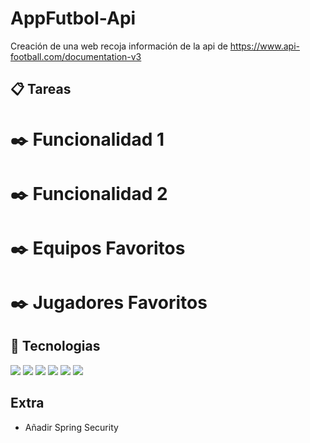 # AppFutbol-Api



Creación de una web recoja información de la api de https://www.api-football.com/documentation-v3



## 📋 Tareas 

# ✒️ Funcionalidad 1



# ✒️ Funcionalidad 2



# ✒️ Equipos Favoritos


# ✒️ Jugadores Favoritos




## 🔧 Tecnologias
![](https://img.shields.io/badge/Spring-6DB33F?style=for-the-badge&logo=spring&logoColor=white)
![](https://img.shields.io/badge/MySQL-00000F?style=for-the-badge&logo=mysql&logoColor=white)
![](https://img.shields.io/badge/HTML5-E34F26?style=for-the-badge&logo=html5&logoColor=white)
![](https://img.shields.io/badge/CSS-239120?&style=for-the-badge&logo=css3&logoColor=white)
![](https://img.shields.io/badge/Java-ED8B00?style=for-the-badge&logo=java&logoColor=white)
![](https://img.shields.io/badge/Bootstrap-563D7C?style=for-the-badge&logo=bootstrap&logoColor=white)

##  Extra

- Añadir Spring Security


